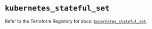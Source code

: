 # `kubernetes_stateful_set`

Refer to the Terraform Registory for docs: [`kubernetes_stateful_set`](https://registry.terraform.io/providers/hashicorp/kubernetes/2.21.0/docs/resources/stateful_set).
